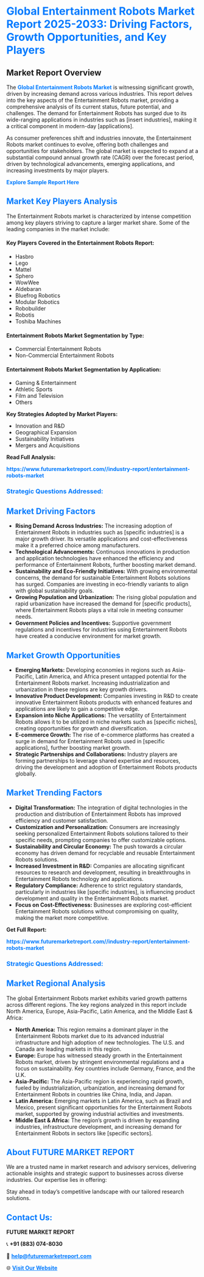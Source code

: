<h1 style="color: #007BFF;">Global Entertainment Robots Market Report 2025-2033: Driving Factors, Growth Opportunities, and Key Players</h1>

<section id="overview">
<h2>Market Report Overview</h2>
<p>The <a href="https://www.futuremarketreport.com//industry-report/entertainment-robots-market" style="color: #007BFF; text-decoration: none;"><strong>Global Entertainment Robots Market</strong></a> is witnessing significant growth, driven by increasing demand across various industries. This report delves into the key aspects of the Entertainment Robots market, providing a comprehensive analysis of its current status, future potential, and challenges. The demand for Entertainment Robots has surged due to its wide-ranging applications in industries such as [insert industries], making it a critical component in modern-day [applications].</p>
<p>As consumer preferences shift and industries innovate, the Entertainment Robots market continues to evolve, offering both challenges and opportunities for stakeholders. The global market is expected to expand at a substantial compound annual growth rate (CAGR) over the forecast period, driven by technological advancements, emerging applications, and increasing investments by major players.</p>
</section>

<section id="overview">
<p><a href="https://www.futuremarketreport.com//request-sample/reportId=51299" style="color: #007BFF; text-decoration: none;"><strong>Explore Sample Report Here</strong></a></p>
</section>

<section id="key-players">
<h2 style="color: #007BFF;">Market Key Players Analysis</h2>
<p>The Entertainment Robots market is characterized by intense competition among key players striving to capture a larger market share. Some of the leading companies in the market include:</p>
<h4>Key Players Covered in the Entertainment Robots Report:</h4>
<ul><li>Hasbro</li><li>Lego</li><li>Mattel</li><li>Sphero</li><li>WowWee</li><li>Aldebaran</li><li>Bluefrog Robotics</li><li>Modular Robotics</li><li>Robobuilder</li><li>Robotis</li><li>Toshiba Machines</li></ul>
<h4>Entertainment Robots Market Segmentation by Type:</h4>
<ul><li>Commercial Entertainment Robots</li><li>Non-Commercial Entertainment Robots</li></ul>

<h4>Entertainment Robots Market Segmentation by Application:</h4>
<ul><li>Gaming &amp; Entertainment</li><li>Athletic Sports</li><li>Film and Television</li><li>Others</li></ul>
<p><strong>Key Strategies Adopted by Market Players:</strong></p>
<ul>
<li>Innovation and R&D</li>
<li>Geographical Expansion</li>
<li>Sustainability Initiatives</li>
<li>Mergers and Acquisitions</li>
</ul>
</section>

<section>
<p><strong>Read Full Analysis: </strong></p><a href="https://www.futuremarketreport.com//industry-report/entertainment-robots-market" style="color: #007BFF; text-decoration: none;"><strong>https://www.futuremarketreport.com//industry-report/entertainment-robots-market</strong></a>
<h3 style="color: #007BFF;">Strategic Questions Addressed:</h3>
</section>

<section id="driving-factors">
<h2 style="color: #007BFF;">Market Driving Factors</h2>
<ul>
<li><strong>Rising Demand Across Industries:</strong> The increasing adoption of Entertainment Robots in industries such as [specific industries] is a major growth driver. Its versatile applications and cost-effectiveness make it a preferred choice among manufacturers.</li>
<li><strong>Technological Advancements:</strong> Continuous innovations in production and application technologies have enhanced the efficiency and performance of Entertainment Robots, further boosting market demand.</li>
<li><strong>Sustainability and Eco-Friendly Initiatives:</strong> With growing environmental concerns, the demand for sustainable Entertainment Robots solutions has surged. Companies are investing in eco-friendly variants to align with global sustainability goals.</li>
<li><strong>Growing Population and Urbanization:</strong> The rising global population and rapid urbanization have increased the demand for [specific products], where Entertainment Robots plays a vital role in meeting consumer needs.</li>
<li><strong>Government Policies and Incentives:</strong> Supportive government regulations and incentives for industries using Entertainment Robots have created a conducive environment for market growth.</li>
</ul>
</section>

<section id="growth-opportunities">
<h2 style="color: #007BFF;">Market Growth Opportunities</h2>
<ul>
<li><strong>Emerging Markets:</strong> Developing economies in regions such as Asia-Pacific, Latin America, and Africa present untapped potential for the Entertainment Robots market. Increasing industrialization and urbanization in these regions are key growth drivers.</li>
<li><strong>Innovative Product Development:</strong> Companies investing in R&D to create innovative Entertainment Robots products with enhanced features and applications are likely to gain a competitive edge.</li>
<li><strong>Expansion into Niche Applications:</strong> The versatility of Entertainment Robots allows it to be utilized in niche markets such as [specific niches], creating opportunities for growth and diversification.</li>
<li><strong>E-commerce Growth:</strong> The rise of e-commerce platforms has created a surge in demand for Entertainment Robots used in [specific applications], further boosting market growth.</li>
<li><strong>Strategic Partnerships and Collaborations:</strong> Industry players are forming partnerships to leverage shared expertise and resources, driving the development and adoption of Entertainment Robots products globally.</li>
</ul>
</section>

<section id="trending-factors">
<h2 style="color: #007BFF;">Market Trending Factors</h2>
<ul>
<li><strong>Digital Transformation:</strong> The integration of digital technologies in the production and distribution of Entertainment Robots has improved efficiency and customer satisfaction.</li>
<li><strong>Customization and Personalization:</strong> Consumers are increasingly seeking personalized Entertainment Robots solutions tailored to their specific needs, prompting companies to offer customizable options.</li>
<li><strong>Sustainability and Circular Economy:</strong> The push towards a circular economy has driven demand for recyclable and reusable Entertainment Robots solutions.</li>
<li><strong>Increased Investment in R&D:</strong> Companies are allocating significant resources to research and development, resulting in breakthroughs in Entertainment Robots technology and applications.</li>
<li><strong>Regulatory Compliance:</strong> Adherence to strict regulatory standards, particularly in industries like [specific industries], is influencing product development and quality in the Entertainment Robots market.</li>
<li><strong>Focus on Cost-Effectiveness:</strong> Businesses are exploring cost-efficient Entertainment Robots solutions without compromising on quality, making the market more competitive.</li>
</ul>
</section>

<section>
<p><strong>Get Full Report: </strong></p><a href="https://www.futuremarketreport.com//industry-report/entertainment-robots-market" style="color: #007BFF; text-decoration: none;"><strong>https://www.futuremarketreport.com//industry-report/entertainment-robots-market</strong></a>
<h3 style="color: #007BFF;">Strategic Questions Addressed:</h3>
</section>


<section id="regional-analysis">
<h2 style="color: #007BFF;">Market Regional Analysis</h2>
<p>The global Entertainment Robots market exhibits varied growth patterns across different regions. The key regions analyzed in this report include North America, Europe, Asia-Pacific, Latin America, and the Middle East & Africa:</p>
<ul>
<li><strong>North America:</strong> This region remains a dominant player in the Entertainment Robots market due to its advanced industrial infrastructure and high adoption of new technologies. The U.S. and Canada are leading markets in this region.</li>
<li><strong>Europe:</strong> Europe has witnessed steady growth in the Entertainment Robots market, driven by stringent environmental regulations and a focus on sustainability. Key countries include Germany, France, and the U.K.</li>
<li><strong>Asia-Pacific:</strong> The Asia-Pacific region is experiencing rapid growth, fueled by industrialization, urbanization, and increasing demand for Entertainment Robots in countries like China, India, and Japan.</li>
<li><strong>Latin America:</strong> Emerging markets in Latin America, such as Brazil and Mexico, present significant opportunities for the Entertainment Robots market, supported by growing industrial activities and investments.</li>
<li><strong>Middle East & Africa:</strong> The region’s growth is driven by expanding industries, infrastructure development, and increasing demand for Entertainment Robots in sectors like [specific sectors].</li>
</ul>
</section>

<footer>
<h2 style="color: #007BFF;">About FUTURE MARKET REPORT</h2>
<p>We are a trusted name in market research and advisory services, delivering actionable insights and strategic support to businesses across diverse industries. Our expertise lies in offering:</p>

<p>Stay ahead in today’s competitive landscape with our tailored research solutions.</p>

<h2 style="color: #007BFF;">Contact Us:</h2>
<p><strong>FUTURE MARKET REPORT</strong></p>
<p>📞 <strong>+91 (883) 074-8030</strong></p>
<p>📧 <strong><a href="mailto:help@futuremarketreport.com" style="color: #007BFF;">help@futuremarketreport.com</a></strong></p>
<p>🌐 <strong><a href="https://www.futuremarketreport.com/" style="color: #007BFF;">Visit Our Website</a></strong></p>
</footer>